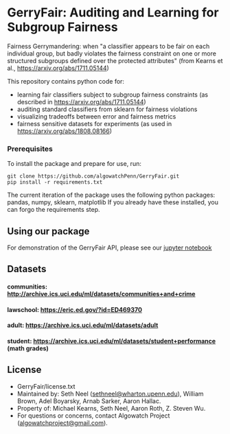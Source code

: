 # GerryFair: Auditing and Learning for Subgroup Fairness

Fairness Gerrymandering: when "a classifier appears to be fair on each individual
group, but badly violates the fairness constraint on one or more structured subgroups defined
over the protected attributes" (from Kearns et al., https://arxiv.org/abs/1711.05144)

This repository contains python code for:
* learning fair classifiers subject to subgroup fairness constraints (as described in https://arxiv.org/abs/1711.05144)
* auditing standard classifiers from sklearn for fairness violations
* visualizing tradeoffs between error and fairness metrics
* fairness sensitive datasets for experiments (as used in https://arxiv.org/abs/1808.08166)

### Prerequisites

To install the package and prepare for use, run:
```
git clone https://github.com/algowatchPenn/GerryFair.git
pip install -r requirements.txt
```
The current iteration of the package uses the following python packages: pandas, numpy, sklearn, matplotlib
If you already have these installed, you can forgo the requirements step.

## Using our package

For demonstration of the GerryFair API, please see our [jupyter notebook](./GerryFair&#32;Demo.ipynb)

## Datasets
#### communities: http://archive.ics.uci.edu/ml/datasets/communities+and+crime
#### lawschool: https://eric.ed.gov/?id=ED469370
#### adult: https://archive.ics.uci.edu/ml/datasets/adult
#### student: https://archive.ics.uci.edu/ml/datasets/student+performance (math grades)


## License
* GerryFair/license.txt
* Maintained by: Seth Neel (sethneel@wharton.upenn.edu), William Brown, Adel Boyarsky, Arnab Sarker, Aaron Hallac. 
* Property of: Michael Kearns, Seth Neel, Aaron Roth, Z. Steven Wu.
* For questions or concerns, contact Algowatch Project (algowatchproject@gmail.com).


